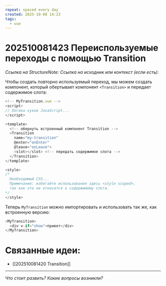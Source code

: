 ```yaml
---
repeat: spaced every day
created: 2025-10-08 14:23
tags:
  - vue
---
```

# 202510081423 Переиспользуемые переходы с помощью Transition

*Ссылка на StructureNote:*
*Ссылка на исходник или контекст (если есть):*

Чтобы создать повторно используемый переход, мы можем создать компонент, который обертывает компонент `<Transition>` и передает содержимое слота:

```js
<!-- MyTransition.vue -->
<script>
// Логика хуков JavaScript...
</script>

<template>
  <!-- обернуть встроенный компонент Transition -->
  <Transition
    name="my-transition"
    @enter="onEnter"
    @leave="onLeave">
    <slot></slot> <!-- передать содержимое слота -->
  </Transition>
</template>

<style>
/*
  Необходимый CSS...
  Примечание: избегайте использования здесь <style scoped>,
  так как это не относится к содержимому слота.
*/
</style>
```

Теперь `MyTransition` можно импортировать и использовать так же, как встроенную версию:

```js
<MyTransition>
  <div v-if="show">привет</div>
</MyTransition>
```

# Связанные идеи:

* [[202510081420 Transition]]

---

*Что стоит развить? Какие вопросы возникли?*
